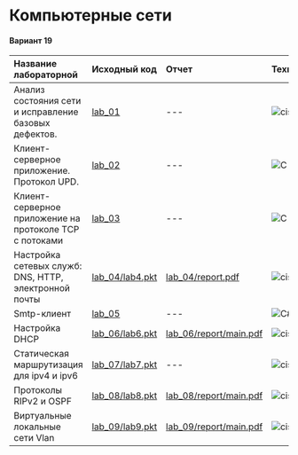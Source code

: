 # Компьютерные сети

#### Вариант 19

|Название лабораторной|Исходный код|Отчет|Технология|
|:---|:---|:---|:---|
|Анализ состояния сети и исправление базовых дефектов.|[lab_01](lab_01)|---|![cisco](https://img.shields.io/badge/-Packet%20Tracer-%23000000?logo=cisco&style=flat-square)|
|Клиент-серверное приложение. Протокол UPD.|[lab_02](lab_02)|---|![C](https://img.shields.io/badge/-C-%23000000?logo=c&style=flat-square)|
|Клиент-серверное приложение на протоколе TCP с потоками|[lab_03](lab_03)|---|![C](https://img.shields.io/badge/-C-%23000000?logo=c&style=flat-square)|
|Настройка сетевых служб: DNS, HTTP, электронной почты|[lab_04/lab4.pkt](lab_04/lab4.pkt)|[lab_04/report.pdf](lab_04/report.pdf)|![cisco](https://img.shields.io/badge/-Packet%20Tracer-%23000000?logo=cisco&style=flat-square)|
|Smtp-клиент|[lab_05](lab_05)|---|![C#](https://img.shields.io/badge/-C%23-%23000000?logo=c-sharp&style=flat-square)|
|Настройка DHCP|[lab_06/lab6.pkt](lab_06/lab6.pkt)|[lab_06/report/main.pdf](lab_06/report/main.pdf)|![cisco](https://img.shields.io/badge/-Packet%20Tracer-%23000000?logo=cisco&style=flat-square)|
|Статическая маршрутизация для ipv4 и ipv6|[lab_07/lab7.pkt](lab_07/lab7.pkt)|---|![cisco](https://img.shields.io/badge/-Packet%20Tracer-%23000000?logo=cisco&style=flat-square)|
|Протоколы RIPv2 и OSPF|[lab_08/lab8.pkt](lab_08/lab8.pkt)|[lab_08/report/main.pdf](lab_08/report/main.pdf)|![cisco](https://img.shields.io/badge/-Packet%20Tracer-%23000000?logo=cisco&style=flat-square)|
|Виртуальные локальные сети Vlan|[lab_09/lab9.pkt](lab_09/lab9.pkt)|[lab_09/report/main.pdf](lab_09/report/main.pdf)|![cisco](https://img.shields.io/badge/-Packet%20Tracer-%23000000?logo=cisco&style=flat-square)|
